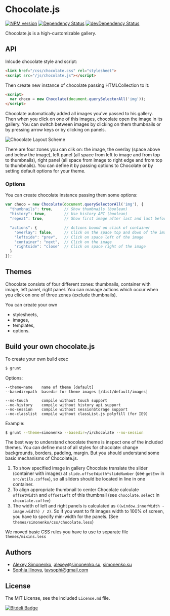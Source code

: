 # Chocolate.js

[![NPM version](https://badge.fury.io/js/chocolate.js.png)](http://badge.fury.io/js/chocolate.js) [![Dependency Status](https://david-dm.org/meritt/chocolate.js.png)](https://david-dm.org/meritt/chocolate.js) [![devDependency Status](https://david-dm.org/meritt/chocolate.js/dev-status.png)](https://david-dm.org/meritt/chocolate.js#info=devDependencies)

Chocolate.js is a high-customizable gallery.

## API

Inlcude chocolate style and script:

```html
<link href="/css/chocolate.css" rel="stylesheet">
<script src="/js/chocolate.js"></script>
```

Then create new instance of chocolate passing HTMLCollection to it:

```html
<script>
  var choco = new Chocolate(document.querySelectorAll('img'));
</script>
```
Chocolate automatically added all images you've passed to his gallery. Then when you click on one of this images, chocolate open the image in its gallery. You can switch between images by clicking on them thumbnails or by pressing arrow keys or by clicking on panels.

![Chocolate Layout Scheme](http://chocolatejs.ru/chocolate.svg)

There are four zones you can clik on: the image, the overlay (space above and below the image), left panel (all space from left to image and from top to thumbnails), right panel (all space from image to right edge and from top to thumbnails). You can define it by passing options to Chocolate or by setting default options for your theme.

### Options

You can create chocolate instance passing them some options:

```js
var choco = new Chocolate(document.querySelectorAll('img'), {
  "thumbnails": true,     // Show thumbnails (boolean)
  "history": true,        // Use history API (boolean)
  "repeat": true,         // Show first image after last and last before first (boolean)

  "actions": {            // Actions bound on click of container
    "overlay": false,     // Click on the space top and down of the image
    "leftside": "prev",   // Click on space left of the image
    "container": "next",  // Click on the image
    "rightside": "close"  // Click on space right of the image
  }
});
```

## Themes

Chocolate consists of four different zones: thumbnails, container with image, left panel, right panel. You can manage actions which occur when you click on one of three zones (exclude thumbnails).

You can create your own
 * stylesheets,
 * images,
 * templates,
 * options.

## Build your own chocolate.js

To create your own build exec

```bash
$ grunt
```

Options:

```
--theme=name    name of theme [default]
--basedir=path  basedir for theme images [/dist/default/images]

--no-touch      compile without touch support
--no-history    compile without history api support
--no-session    compile without sessionStorage support
--no-classlist  compile without classList.js polyfill (for IE9)
```

Example:

```bash
$ grunt --theme=simonenko --basedir=/i/chocolate --no-session
```

The best way to understand chocolate theme is inspect one of the included themes. You can define most of all styles for chocolate: change backgrounds, borders, padding, margin.
But you should understand some basic mechanisms of Chocolate.js.

1. To show specified image in gallery Chocolate translate the slider (container with images) at `slide.offsetWidth*slideNumber` (see `getEnv` in `src/utils.coffee`), so all sliders should be located in line in one container.
2. To align appropriate thumbnail to center Chocolate calculate `offsetWidth` and `offsetLeft` of this thumbnail (see `chocolate.select` in `chocolate.coffee`)
3. The width of left and right panels is calculated as `((window.innerWidth - image.width) / 2)`. So if you want to fit images width to 100% of screen, you have to specify min-width for the panels. (See `themes/simonenko/css/chocolate.less`)

We moved basic CSS rules you have to use to separate file `themes/mixins.less`

## Authors

* [Alexey Simonenko](//github.com/meritt), [alexey@simonenko.su](mailto:alexey@simonenko.su), [simonenko.su](http://simonenko.su)
* [Sophia Ilinova](//github.com/isquariel), [tavsophi@gmail.com](mailto:tavsophi@gmail.com)

## License

The MIT License, see the included `License.md` file.

[![Bitdeli Badge](https://d2weczhvl823v0.cloudfront.net/meritt/chocolate.js/trend.png)](https://bitdeli.com/free "Bitdeli Badge")